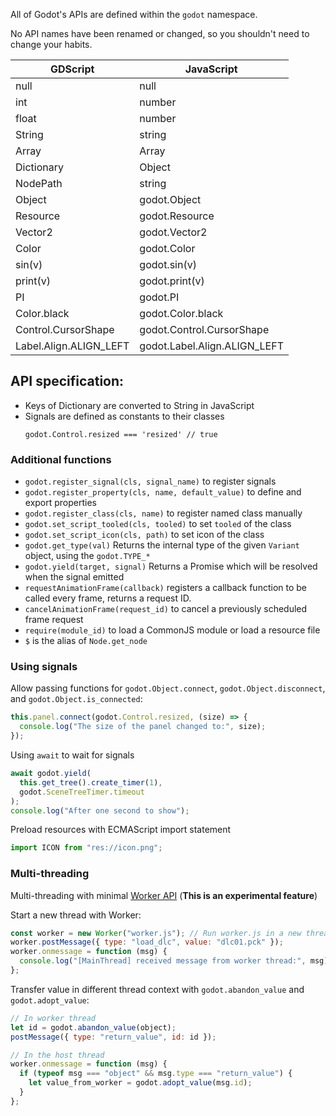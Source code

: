 All of Godot's APIs are defined within the `godot` namespace.

No API names have been renamed or changed, so you shouldn't need to change your habits.

| GDScript               | JavaScript                   |
| ---------------------- | ---------------------------- |
| null                   | null                         |
| int                    | number                       |
| float                  | number                       |
| String                 | string                       |
| Array                  | Array                        |
| Dictionary             | Object                       |
| NodePath               | string                       |
| Object                 | godot.Object                 |
| Resource               | godot.Resource               |
| Vector2                | godot.Vector2                |
| Color                  | godot.Color                  |
| sin(v)                 | godot.sin(v)                 |
| print(v)               | godot.print(v)               |
| PI                     | godot.PI                     |
| Color.black            | godot.Color.black            |
| Control.CursorShape    | godot.Control.CursorShape    |
| Label.Align.ALIGN_LEFT | godot.Label.Align.ALIGN_LEFT |

## API specification:

- Keys of Dictionary are converted to String in JavaScript
- Signals are defined as constants to their classes
  ```
  godot.Control.resized === 'resized' // true
  ```

### Additional functions

- `godot.register_signal(cls, signal_name)` to register signals
- `godot.register_property(cls, name, default_value)` to define and export properties
- `godot.register_class(cls, name)` to register named class manually
- `godot.set_script_tooled(cls, tooled)` to set `tooled` of the class
- `godot.set_script_icon(cls, path)` to set icon of the class
- `godot.get_type(val)` Returns the internal type of the given `Variant` object, using the `godot.TYPE_*`
- `godot.yield(target, signal)` Returns a Promise which will be resolved when the signal emitted
- `requestAnimationFrame(callback)` registers a callback function to be called every frame, returns a request ID.
- `cancelAnimationFrame(request_id)` to cancel a previously scheduled frame request
- `require(module_id)` to load a CommonJS module or load a resource file
- `$` is the alias of `Node.get_node`

### Using signals

Allow passing functions for `godot.Object.connect`, `godot.Object.disconnect`, and `godot.Object.is_connected`:

```js
this.panel.connect(godot.Control.resized, (size) => {
  console.log("The size of the panel changed to:", size);
});
```

Using `await` to wait for signals

```js
await godot.yield(
  this.get_tree().create_timer(1),
  godot.SceneTreeTimer.timeout
);
console.log("After one second to show");
```

Preload resources with ECMAScript import statement

```js
import ICON from "res://icon.png";
```

### Multi-threading

Multi-threading with minimal [Worker API](https://developer.mozilla.org/en-US/docs/Web/API/Worker) (**This is an experimental feature**)

Start a new thread with Worker:

```js
const worker = new Worker("worker.js"); // Run worker.js in a new thread context
worker.postMessage({ type: "load_dlc", value: "dlc01.pck" });
worker.onmessage = function (msg) {
  console.log("[MainThread] received message from worker thread:", msg);
};
```

Transfer value in different thread context with `godot.abandon_value` and `godot.adopt_value`:

```js
// In worker thread
let id = godot.abandon_value(object);
postMessage({ type: "return_value", id: id });

// In the host thread
worker.onmessage = function (msg) {
  if (typeof msg === "object" && msg.type === "return_value") {
    let value_from_worker = godot.adopt_value(msg.id);
  }
};
```
